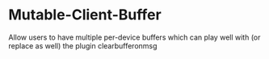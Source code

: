 # Mutable-Client-Buffer
Allow users to have multiple per-device buffers which can play well with (or replace as well) the plugin clearbufferonmsg
